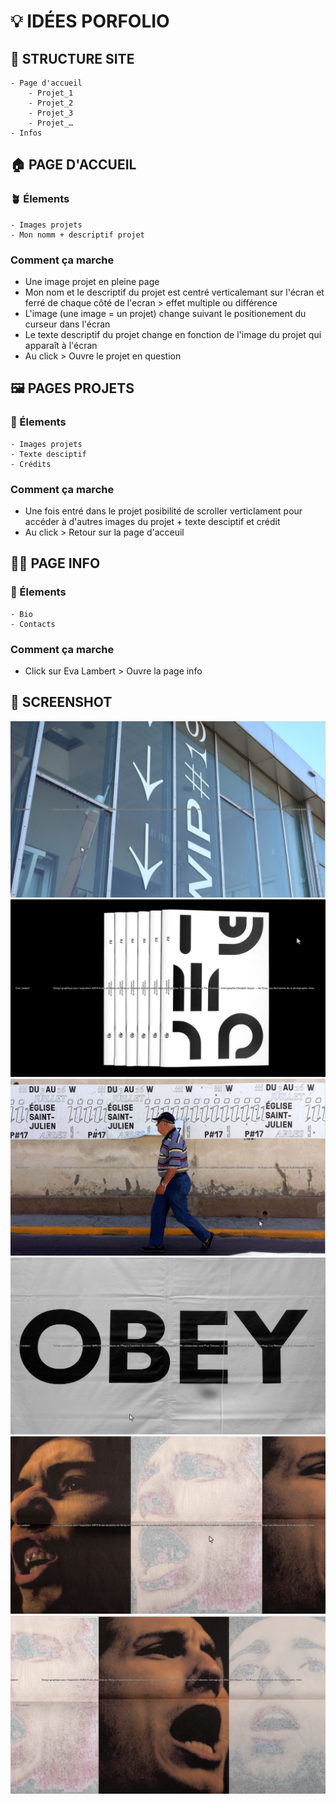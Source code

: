# 💡 IDÉES PORFOLIO

## 📂 STRUCTURE SITE

    - Page d'accueil
        - Projet_1
        - Projet_2
        - Projet_3
        - Projet_…
    - Infos

## 🏠 PAGE D'ACCUEIL

### 🪴 Élements

    - Images projets
    - Mon nomm + descriptif projet

### Comment ça marche

- Une image projet en pleine page
- Mon nom et le descriptif du projet est centré verticalemant sur l'écran et ferré de chaque côté de l'ecran > effet multiple ou différence
- L'image (une image = un projet) change suivant le positionement du curseur dans l'écran
- Le texte descriptif du projet change en fonction de l'image du projet qui apparaît à l'écran
- Au click > Ouvre le projet en question

## 🖼 PAGES PROJETS

### 🎨 Élements

    - Images projets
    - Texte desciptif
    - Crédits

### Comment ça marche

- Une fois entré dans le projet posibilité de scroller verticlament pour accéder à d'autres images du projet + texte desciptif et crédit
- Au click > Retour sur la page d'acceuil

## 👩‍💻 PAGE INFO

### 🏹 Élements

    - Bio
    - Contacts

### Comment ça marche

- Click sur Eva Lambert > Ouvre la page info

## 📸 SCREENSHOT

![Projet 1](img/1.jpg)
![Projet 2](img/2.jpg)
![Projet 3](img/3.jpg)
![Projet 4](img/4.jpg)
![Projet 5](img/5.jpg)
![Entrer dans le projet 5](img/6.jpg)
